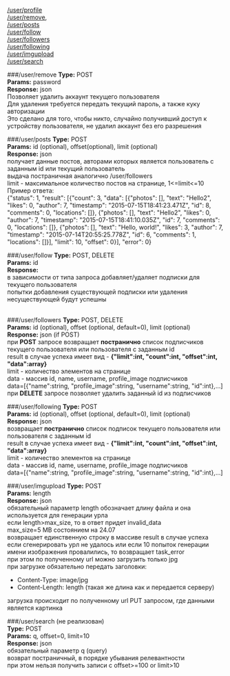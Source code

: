 <a href="user-profile">/user/profile</a><br/>
<a href="#userremove">/user/remove</a>,<br/>
<a href="#userposts">/user/posts</a><br/>
<a href="#userfollow">/user/follow</a><br/>
<a href="#userfollowers">/user/followers</a><br/>
<a href="#userfollowing">/user/following</a><br/>
<a href="#userimgupload">/user/imgupload</a><br/>
<a href="#usersearch">/user/search</a><br/>


###/user/remove
**Type:** POST<br/>
**Params:** password<br/>
**Response:** json<br/>
Позволяет удалить аккаунт текущего пользователя<br/>
Для удаления требуется передать текущий пароль, а также куку авторизации<br/>
Это сделано для того, чтобы никто, случайно получивший доступ к устройству пользователя, не удалил аккаунт без его разрешения<br/>

###/user/posts
**Type:** POST<br/>
**Params:** id (optional), offset(optional), limit (optional)<br/>
**Response:** json<br/>
получает данные постов, авторами которых является пользователь с заданным id или текущий пользователь<br/>
выдача постраничная аналогично /user/followers<br/>
limit - максимальное количество постов на странице, 1<=limit<=10<br/>
Пример ответа:<br/>
{"status": 1, "result": [{"count": 3, "data": [{"photos": [], "text": "Hello2", "likes": 0, "author": 7, "timestamp": "2015-07-15T18:41:23.471Z", "id": 8, "comments": 0, "locations": []}, {"photos": [], "text": "Hello2", "likes": 0, "author": 7, "timestamp": "2015-07-15T18:41:10.035Z", "id": 7, "comments": 0, "locations": []}, {"photos": [], "text": "Hello, world!", "likes": 3, "author": 7, "timestamp": "2015-07-14T20:55:25.778Z", "id": 6, "comments": 1, "locations": []}], "limit": 10, "offset": 0}], "error": 0}<br/>

###/user/follow
**Type:** POST, DELETE<br/>
**Params:** id<br/>
**Response:** <br/>
в зависимости от типа запроса добавляет/удаляет подписки для текущего пользователя<br/>
попытки добавления существующей подписки или удаления несуществующей будут успешны<br/><br/>

###/user/followers
**Type:** POST, DELETE<br/>
**Params:** id (optional), offset (optional, default=0), limit (optional)<br/>
**Response:** json (if POST)<br/>
при **POST** запросе возвращает **постранично** список подписчиков текущего пользователя или пользователя с заданным id<br/>
result в случае успеха имеет вид - **{"limit":int, "count":int, "offset":int, "data":array}**<br/>
limit - количество элементов на странице<br/>
data - массив id, name, username, profile_image подписчиков<br/>
data=[{"name":string, "profile_image":string, "username":string, "id":int},...]<br/>
при **DELETE** запросе позволяет удалить заданный id из подписчиков<br/>

###/user/following
**Type:** POST<br/>
**Params:** id (optional), offset (optional, default=0), limit (optional)<br/>
**Response:** json<br/>
возвращает **постранично** список подписок текущего пользователя или пользователя с заданным id<br/>
result в случае успеха имеет вид - **{"limit":int, "count":int, "offset":int, "data":array}**<br/>
limit - количество элементов на странице<br/>
data - массив id, name, username, profile_image подписчиков<br/>
data=[{"name":string, "profile_image":string, "username":string, "id":int},...]<br/>

###/user/imgupload
**Type:** POST<br/>
**Params:** length<br/>
**Response:** json<br/>
обязательный параметр length обозначает длину файла и она используется для генерации урла<br/>
если length>max_size, то в ответ придет invalid_data<br/>
max_size=5 MB состоянием на 24.07<br/>
возвращает единственную строку в массиве result в случае успеха<br/>
если сгенерировать урл не удалось или если 10 попыток генерации имени изображения провалились, то возвращает task_error<br/>
при этом по полученному url можно загрузить только jpg<br/>
при загрузке обязательно передать заголовки:
* Content-Type: image/jpg
* Content-Length: length (такая же длина как и передается серверу)<br/>

загрузка происходит по полученному url PUT запросом, где данными является картинка<br/>

###/user/search 
(не реализован)<br/>
**Type:** POST<br/>
**Params:** q, offset=0, limit=10<br/>
**Response:** json<br/>
обязательный параметр q (query)<br/>
возврат постраничный, в порядке убывания релевантности<br/>
при этом нельзя получить записи с offset>=100 or limit>10<br/>
